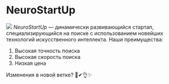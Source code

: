 # NeuroStartUp
![](https://netology-code.github.io/git-homeworks/introduction/assets/logo.png)
*NeuroStartUp* — динамически развивающийся стартап, специализирующийся на поиске с использованием новейших технологий искусственного интеллекта.
Наши преимущества:  
1. Высокая точность поиска
2.  Высокая скорость поиска
3. Низкая цена
  
  Изменения в новой ветке?
👀✔👌✨
  
